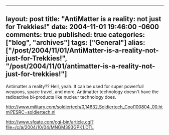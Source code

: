   ---
  layout: post
  title: "AntiMatter is a reality: not just for Trekkies!"
  date: 2004-11-01 19:46:00 -0600
  comments: true
  published: true
  categories: ["blog", "archives"]
  tags: ["General"]
  alias: ["/post/2004/11/01/AntiMatter-is-a-reality-not-just-for-Trekkies!", "/post/2004/11/01/antimatter-is-a-reality-not-just-for-trekkies!"]
  ---
<!-- more -->
<P>Antimatter a reality?? Hell, yeah. It can be used for super powerfull weapons, space travel, and more. Antimatter technology doesn't have the radioactive bi-products like nucleur technology does.</P>
<P><A href="http://www.military.com/soldiertech/0,14632,Soldiertech_Cool100804,,00.html?ESRC=soldiertech.nl">http://www.military.com/soldiertech/0,14632,Soldiertech_Cool100804,,00.html?ESRC=soldiertech.nl</A></P>
<P><A href="http://www.sfgate.com/cgi-bin/article.cgi?file=/c/a/2004/10/04/MNGM393GPK1.DTL">http://www.sfgate.com/cgi-bin/article.cgi?file=/c/a/2004/10/04/MNGM393GPK1.DTL</A></P>

